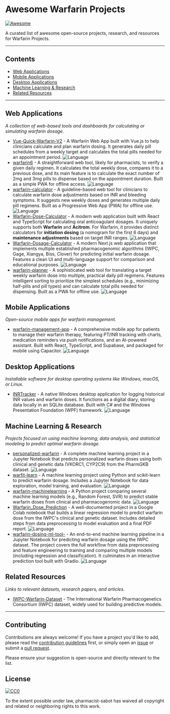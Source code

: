 # Awesome Warfarin Projects

[![Awesome](https://awesome.re/badge.svg)](https://awesome.re)

A curated list of awesome open-source projects, research, and resources for Warfarin Projects.

---

## Contents

- [Web Applications](#web-applications)
- [Mobile Applications](#mobile-applications)
- [Desktop Applications](#desktop-applications)
- [Machine Learning & Research](#machine-learning--research)
- [Related Resources](#related-resources)

---

## Web Applications

*A collection of web-based tools and dashboards for calculating or simulating warfarin dosage.*

- [Vue-Quick-Warfarin-V2](https://github.com/Napatchouli/Vue-Quick-Warfarin-V2) - A Warfarin Web App built with Vue.js to help clinicians calculate and plan warfarin dosing. It generates daily pill schedules from a weekly target and calculates the total pills needed for an appointment period. ![Language](https://img.shields.io/github/languages/top/Napatchouli/Vue-Quick-Warfarin-V2)
- [warfarin6](https://github.com/penpharmacy/warfarin6) - A straightforward web tool, likely for pharmacists, to verify a given daily regimen. It calculates the total weekly dose, compares it to a previous dose, and its main feature is to calculate the exact number of 2mg and 3mg pills to dispense based on the appointment duration. Built as a simple PWA for offline access. ![Language](https://img.shields.io/github/languages/top/penpharmacy/warfarin6)
- [warfarin-calculator](https://github.com/Paond55/warfarin-calculator) - A guideline-based web tool for clinicians to calculate warfarin dose adjustments based on INR and bleeding symptoms. It suggests new weekly doses and generates multiple daily pill regimens. Built as a Progressive Web App (PWA) for offline use. ![Language](https://img.shields.io/github/languages/top/Paond55/warfarin-calculator)
- [Warfarin-Dose-Calculator](https://github.com/prajwal-17/warfarin-dose-calculator) - A modern web application built with React and TypeScript for calculating oral anticoagulant dosages. It uniquely supports both **Warfarin** and **Acitrom**. For Warfarin, it provides distinct calculators for **initiation dosing** (a nomogram for the first 6 days) and **maintenance adjustments** based on target INR ranges. ![Language](https://img.shields.io/github/languages/top/prajwal-17/warfarin-dose-calculator)
- [Warfarin-Dosage-Calculator](https://github.com/pzweuj/warfarin-dosage-calculator) - A modern Next.js web application that implements multiple established pharmacogenomic algorithms (IWPC, Gage, Xiangya, Biss, Clover) for predicting initial warfarin dosage. Features a clean UI and multi-language support for comparison and educational purposes. ![Language](https://img.shields.io/github/languages/top/pzweuj/warfarin-dosage-calculator)
- [warfarin-planner](https://github.com/warfarin-net/warfarin-planner) - A sophisticated web tool for translating a target weekly warfarin dose into multiple, practical daily pill regimens. Features intelligent sorting to prioritize the simplest schedules (e.g., minimizing half-pills and pill types) and can calculate total pills needed for dispensing. Built as a PWA for offline use. ![Language](https://img.shields.io/github/languages/top/warfarin-net/warfarin-planner)

## Mobile Applications

*Open-source mobile apps for warfarin management.*

- [warfarin-management-app](https://github.com/amanjito/warfarin-management-app) - A comprehensive mobile app for patients to manage their warfarin therapy, featuring PT/INR tracking with charts, medication reminders via push notifications, and an AI-powered assistant. Built with React, TypeScript, and Supabase, and packaged for mobile using Capacitor. ![Language](https://img.shields.io/github/languages/top/amanjito/warfarin-management-app)

## Desktop Applications

*Installable software for desktop operating systems like Windows, macOS, or Linux.*

- [INRTracker](https://github.com/starcalibre/inrtracker) - A native Windows desktop application for logging historical INR values and warfarin doses. It functions as a digital diary, storing data locally in an SQLite database. Built with C# and the Windows Presentation Foundation (WPF) framework. ![Language](https://img.shields.io/github/languages/top/starcalibre/inrtracker)

## Machine Learning & Research

*Projects focused on using machine learning, data analysis, and statistical modeling to predict optimal warfarin dosage.*

- [personalized-warfarin](https://github.com/cybergeist0/personalized-warfarin) - A complete machine learning project in a Jupyter Notebook that predicts personalized warfarin doses using both clinical and genetic data (VKORC1, CYP2C9) from the PharmGKB dataset. ![Language](https://img.shields.io/github/languages/top/cybergeist0/personalized-warfarin)
- [warfit-learn](https://github.com/gianlucatruda/warfit-learn) - A machine learning project using Python and scikit-learn to predict warfarin dosage. Includes a Jupyter Notebook for data exploration, model training, and evaluation. ![Language](https://img.shields.io/github/languages/top/gianlucatruda/warfit-learn)
- [warfarin-machinelearning](https://github.com/karneslab/warfarin-machinelearning) - A Python project comparing several machine learning models (e.g., Random Forest, SVR) to predict stable warfarin doses from clinical and pharmacogenomic data. ![Language](https://img.shields.io/github/languages/top/karneslab/warfarin-machinelearning)
- [Warfarin_Dose_Prediction](https://github.com/farahyusri12/warfarin_dose_prediction) - A well-documented project in a Google Colab notebook that builds a linear regression model to predict warfarin dose from the IWPC's clinical and genetic dataset. Includes detailed steps from data preprocessing to model evaluation and a final PDF report. ![Language](https://img.shields.io/github/languages/top/farahyusri12/warfarin_dose_prediction)
- [warfarin-dosing-ml-tool-](https://github.com/ifthekarhussain/warfarin-dosing-ml-tool-) - An end-to-end machine learning pipeline in a Jupyter Notebook for predicting warfarin dosage using the IWPC dataset. The project covers the full workflow from data preprocessing and feature engineering to training and comparing multiple models (including regression and classification). It culminates in an interactive prediction tool built with Gradio. ![Language](https://img.shields.io/github/languages/top/ifthekarhussain/warfarin-dosing-ml-tool-)


## Related Resources

*Links to relevant datasets, research papers, and articles.*

- [IWPC-Warfarin-Dataset](https://www.pharmgkb.org/page/iwpc) - The International Warfarin Pharmacogenetics Consortium (IWPC) dataset, widely used for building predictive models.

---

## Contributing

Contributions are always welcome! If you have a project you'd like to add, please read the [contribution guidelines](CONTRIBUTING.md) first, or simply open an [issue](https://github.com/pharmacist-sabot/awesome-warfarin/issues) or submit a [pull request](https://github.com/pharmacist-sabot/awesome-warfarin/pulls).

Please ensure your suggestion is open-source and directly relevant to the list.

## License

[![CC0](https://licensebuttons.net/p/zero/1.0/88x31.png)](https://creativecommons.org/publicdomain/zero/1.0/)

To the extent possible under law, pharmacist-sabot has waived all copyright and related or neighboring rights to this work.
